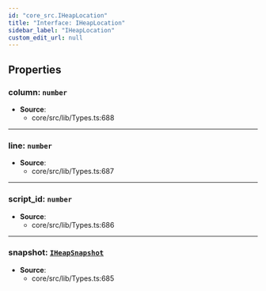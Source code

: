 ```yaml
---
id: "core_src.IHeapLocation"
title: "Interface: IHeapLocation"
sidebar_label: "IHeapLocation"
custom_edit_url: null
---
```


## Properties

### <a id="column" name="column"></a> **column**: `number`

 * **Source**:
    * core/src/lib/Types.ts:688

___

### <a id="line" name="line"></a> **line**: `number`

 * **Source**:
    * core/src/lib/Types.ts:687

___

### <a id="script\_id" name="script\_id"></a> **script\_id**: `number`

 * **Source**:
    * core/src/lib/Types.ts:686

___

### <a id="snapshot" name="snapshot"></a> **snapshot**: [`IHeapSnapshot`](core_src.IHeapSnapshot.md)

 * **Source**:
    * core/src/lib/Types.ts:685
